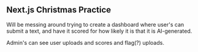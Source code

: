 ## Next.js Christmas Practice

Will be messing around trying to create a dashboard where user's can submit a text, and have it scored for how likely it is that it is AI-generated.

Admin's can see user uploads and scores and flag(?) uploads.
